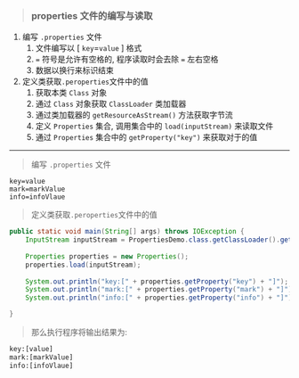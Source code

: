 > ### properties 文件的编写与读取

1. 编写 `.properties` 文件
   1. 文件编写以 [ `key`=`value` ] 格式
   2. `=` 符号是允许有空格的, 程序读取时会去除 `=` 左右空格
   3. 数据以换行来标识结束
2. 定义类获取`.peroperties`文件中的值
   1. 获取本类 `Class` 对象
   2. 通过 `Class` 对象获取 `ClassLoader` 类加载器
   3. 通过类加载器的 `getResourceAsStream()` 方法获取字节流
   4. 定义 `Properties` 集合, 调用集合中的 `load(inputStream)` 来读取文件
   5. 通过 `Properties` 集合中的 `getProperty("key")` 来获取对于的值

---

> 编写 `.properties` 文件

```properties
key=value
mark=markValue
info=infoVlaue
```

> 定义类获取`.peroperties`文件中的值

```java
public static void main(String[] args) throws IOException {
	InputStream inputStream = PropertiesDemo.class.getClassLoader().getResourceAsStream("info.properties");
		
	Properties properties = new Properties();
	properties.load(inputStream);
		
	System.out.println("key:[" + properties.getProperty("key") + "]");
	System.out.println("mark:[" + properties.getProperty("mark") + "]");
	System.out.println("info:[" + properties.getProperty("info") + "]");

}
```

> 那么执行程序将输出结果为: 

```html
key:[value]
mark:[markValue]
info:[infoVlaue]
```

